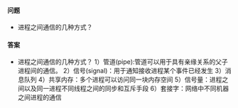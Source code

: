 #### 问题

+ 进程之间通信的几种方式？


#### 答案

+ 进程之间通信的几种方式？
1）管道(pipe):管道可以用于具有亲缘关系的父子进程间的通信。
2）信号(signal)：用于通知接收进程某个事件已经发生
3）消息队列
4）共享内存：多个进程可以访问同一块内存空间
5）信号量：进程之间以及同一进程不同线程之间的同步和互斥手段
6）套接字：网络中不同机器之间进程的通信
